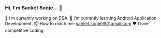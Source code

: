 ### Hi, I'm Sanket Sonje... 👋

<!--
**ssonje/ssonje** is a ✨ _special_ ✨ repository because its `README.md` (this file) appears on your GitHub profile. -->

🔭 I’m currently working on DSA.
🌱 I’m currently learning Android Application Development.
📫 How to reach me: sanket.sonje99@gmail.com
❤️ I love competitive coding.
